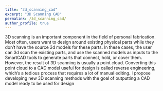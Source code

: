 ```yaml
---
title: "3d_scanning_cad"
excerpt: "3D Scanning CAD"
permalink: /3d_scanning_cad/
author_profile: true
---
```


3D scanning is an important component in the field of personal fabrication. Most often, users want to design around existing physical parts while they don’t have the source 3d models for these parts. In these cases, the user can 3d scan the existing parts, and use the scanned models as inputs to the SmartCAD tools to generate parts that connect, hold, or cover them. However, the result of 3D scanning is usually a point cloud. Converting this point cloud to a CAD model useful for design is called reverse engineering, which’s a tedious process that requires a lot of manual editing. I propose developing new 3D scanning methods with the goal of outputting a CAD model ready to be used for design

